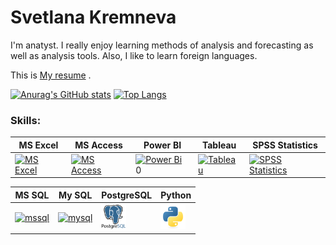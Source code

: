 # Svetlana Kremneva

I'm anatyst. I really enjoy learning methods of analysis and forecasting as well as analysis tools.
Also, I like to learn foreign languages. 

This is [My resume](https://hh.ru/resume/b3797be0ff0bc690cf0039ed1f3335624e7853?hhtmFrom=resume_list) .

[![Anurag's GitHub stats](https://github-readme-stats.vercel.app/api?username=Svetlana-Kremneva&show_icons=true&theme=transparent)](https://github.com/anuraghazra/github-readme-stats)
[![Top Langs](https://github-readme-stats.vercel.app/api/top-langs/?username=Svetlana-Kremneva&show_icons=true&theme=transparent)](https://github.com/anuraghazra/github-readme-stats)

### Skills: 

<p align="left"> 

| MS Excel  | MS Access | Power BI | Tableau |  SPSS Statistics |
| ------------- | ------------- | ------------- | ------------- | ------------- |
| <a href="https://www.microsoft.com/en/microsoft-365//excel" target="_blank"><img src="https://www.computerworld.com/wp-content/uploads/2024/06/cw_microsoft_office_365_excel-100787147-orig.jpg?quality=50&strip=all" alt="MS Excel" height="40" /></a>  | <a href="https://seeklogo.com/images/M/microsoft-access-2013-logo-649961AD89-seeklogo.com.pnghttps://www.microsoft.com/en-us/microsoft-365/access"><img src="https://seeklogo.com/images/M/microsoft-access-2013-logo-649961AD89-seeklogo.com.png" alt="MS Access" height="40" /></a>  | <a href="https://powerbi.microsoft.com/en-us/" target="_blank"><img src="https://miro.medium.com/v2/resize:fit:720/format:webp/1*r0LAvh2yGnWBz13mTkT-eA.png" alt="Power Bi" height="40" /></a> 0 | <a href="https://www.tableau.com" target="_blank" rel="noreferrer"> <img src="https://img-c.udemycdn.com/course/240x135/5294922_b337_3.jpg" alt="Tableau" width="40" height="40"/> </a> | <a href="https://www.ibm.com/products/spss-statistics" target="_blank" rel="noreferrer"> <img src="https://www.bpsolutions.com/hubfs/IBMSPSS.webp" alt="SPSS Statistics" width="40" height="40"/> </a>  |


| MS SQL | My SQL | PostgreSQL | Python |
| ------------- | ------------- | ------------- |------------- |
| <a href="https://www.microsoft.com/en-us/sql-server" target="_blank" rel="noreferrer"> <img src="https://encrypted-tbn0.gstatic.com/images?q=tbn:ANd9GcSpgLqy51RIKJ7EYgjzJI2NiD3AZXvWFZX__Q&s" alt="mssql" width="40" height="40"/> </a>   |  <a href="https://www.mysql.com/" target="_blank" rel="noreferrer"> <img src="https://encrypted-tbn0.gstatic.com/images?q=tbn:ANd9GcStp3esSuW69XKeCp_DSyChUUa-atkGJci3-yyo7MODs1L74bi70jq22J4VDxcHzv4kkbM&usqp=CAU" alt="mysql" width="40" height="40"/> </a> | <a href="https://www.postgresql.org" target="_blank" rel="noreferrer"> <img src="https://raw.githubusercontent.com/devicons/devicon/master/icons/postgresql/postgresql-original-wordmark.svg" alt="postgresql" width="40" height="40"/> </a>  |<a href="https://www.python.org" target="_blank" rel="noreferrer"> <img src="https://raw.githubusercontent.com/devicons/devicon/master/icons/python/python-original.svg" alt="python" width="40" height="40"/> </a> |


